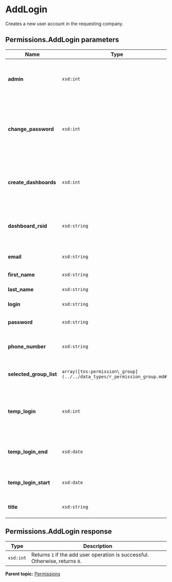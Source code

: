 # AddLogin

Creates a new user account in the requesting company.

## Permissions.AddLogin parameters

|Name|Type|Description|
|----|----|-----------|
|**admin** |`xsd:int` |Enables the user as an admin \(when set to `1`\); otherwise set to `0`.|
|**change\_password** |`xsd:int` |Forces the user to change their password on their first login \(when set to `1`\); otherwise set to `0`.|
|**create\_dashboards** |`xsd:int` |Creates default dashboards for the user \(when set to `1`\); otherwise set to `0`.|
|**dashboard\_rsid** |`xsd:string` |The report suite ID used to create the user's default dashboards.|
|**email** |`xsd:string` |The user's email address.|
|**first\_name** |`xsd:string` |The user's first name.|
|**last\_name** |`xsd:string` |The user's last name.|
|**login** |`xsd:string` |The user's login name.|
|**password** |`xsd:string` |The user's initial password.|
|**phone\_number** |`xsd:string` |The user's contact phone number.|
|**selected\_group\_list** |`array([tns:permission\_group](../../data_types/r_permission_group.md#))` |A list of group memberships for the user.|
|**temp\_login** |`xsd:int` |Indicates this is a temporary user account \(when set to `1`\); otherwise set to `0`.|
|**temp\_login\_end** |`xsd:date` |The date that the temporary account expires.|
|**temp\_login\_start** |`xsd:date` |The date to activate the temporary account.|
|**title** |`xsd:string` |The user's business title.|

## Permissions.AddLogin response

|Type|Description|
|----|-----------|
|`xsd:int` |Returns `1` if the add user operation is successful. Otherwise, returns `0`.|

**Parent topic:** [Permissions](../../methods/permissions/c_api_admin_methods_permissions.md)

